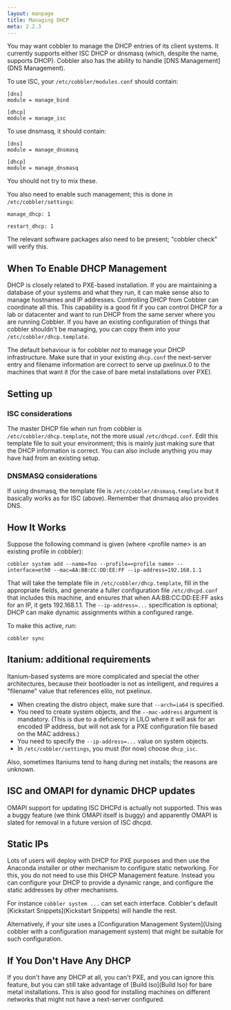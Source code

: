 ```yaml
---
layout: manpage
title: Managing DHCP
meta: 2.2.3
---
```


You may want cobbler to manage the DHCP entries of its client systems. It currently supports either ISC DHCP or dnsmasq (which, despite the name, supports DHCP). Cobbler also has the ability to handle [DNS Management](DNS Management).

To use ISC, your `/etc/cobbler/modules.conf` should contain:

    [dns]
    module = manage_bind
    
    [dhcp]
    module = manage_isc
    
To use dnsmasq, it should contain:

    [dns]
    module = manage_dnsmasq
    
    [dhcp]
    module = manage_dnsmasq

You should not try to mix these.

You also need to enable such management; this is done in `/etc/cobbler/settings`:

    manage_dhcp: 1

    restart_dhcp: 1

The relevant software packages also need to be present;  "cobbler check" will verify this.

## When To Enable DHCP Management

DHCP is closely related to PXE-based installation.  If you are maintaining a database of your systems and what they run, it can make sense also to manage hostnames and IP addresses. Controlling DHCP from Cobbler can coordinate all this. This capability is a good fit if you can control DHCP for a lab or datacenter and want to run DHCP from the same server where you are running Cobbler. If you have an existing configuration of things that cobbler shouldn't be managing, you can copy them into your `/etc/cobbler/dhcp.template`.

The default behaviour is for cobbler _not_ to manage your DHCP infrastructure. Make sure that in your existing `dhcp.conf` the next-server entry and filename information are correct to serve up pxelinux.0 to the machines that want it (for the case of bare metal installations over PXE).

## Setting up

### ISC considerations

The master DHCP file when run from cobbler is `/etc/cobbler/dhcp.template`, not the more usual `/etc/dhcpd.conf`. Edit this template file to suit your environment; this is mainly just making sure that the DHCP information is correct. You can also include anything you may have had from an existing setup.

### DNSMASQ considerations

If using dnsmasq, the template file is `/etc/cobbler/dnsmasq.template` but it basically works as for ISC (above). Remember that dnsmasq also provides DNS.

## How It Works

Suppose the following command is given (where &lt;profile name&gt; is an existing profile in cobbler):

    cobbler system add --name=foo --profile=<profile name> --interface=eth0 --mac=AA:BB:CC:DD:EE:FF --ip-address=192.168.1.1

That will take the template file in `/etc/cobbler/dhcp.template`, fill in the appropriate fields, and generate a fuller configuration file `/etc/dhcpd.conf` that includes this machine, and ensures that when AA:BB:CC:DD:EE:FF asks for an IP, it gets 192.168.1.1. The `--ip-address=...` specification is optional; DHCP can make dynamic assignments within a configured range.

To make this active, run:

    cobbler sync

## Itanium: additional requirements

Itanium-based systems are more complicated and special the other architectures, because their bootloader is not as intelligent, and requires a "filename" value that references elilo, not pxelinux.

* When creating the distro object, make sure that `--arch=ia64` is specified.
* You need to create system objects, and the `--mac-address` argument is mandatory. (This is due to a deficiency in LILO where it will ask for an encoded IP address, but will not ask for a PXE configuration file based on the MAC address.)
* You need to specify the `--ip-address=...` value on system objects.
* In `/etc/cobbler/settings`, you must (for now) choose `dhcp_isc`.

Also, sometimes Itaniums tend to hang during net installs; the reasons are unknown.

## ISC and OMAPI for dynamic DHCP updates

OMAPI support for updating ISC DHCPd is actually not supported.
This was a buggy feature (we think OMAPI itself is buggy) and
apparently OMAPI is slated for removal in a future version of ISC
dhcpd.

## Static IPs

Lots of users will deploy with DHCP for PXE purposes and then use the Anaconda installer or other mechanism to configure static networking.  For this, you do not need to use this DHCP Management feature. Instead you can configure your DHCP to provide a dynamic range, and configure the static addresses by other mechanisms.

For instance `cobbler system ...` can set each interface.  Cobbler's default [Kickstart Snippets](Kickstart Snippets) will handle the rest.

Alternatively, if your site uses a [Configuration Management System](Using cobbler with a configuration management system) that might be suitable for such configuration.

## If You Don't Have Any DHCP

If you don't have any DHCP at all, you can't PXE, and you can
ignore this feature, but you can still take advantage of
[Build Iso](Build Iso) for bare metal installations.
This is also good for installing machines on different networks
that might not have a next-server configured.

